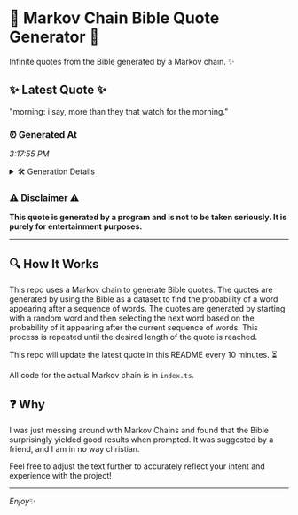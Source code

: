 # 📖 Markov Chain Bible Quote Generator 📖

Infinite quotes from the Bible generated by a Markov chain. ✨

## ✨ Latest Quote ✨
"morning: i say, more than they that watch for the morning."

### ⏰ Generated At
*3:17:55 PM*

<details>
    <summary>🛠️ Generation Details</summary>
    <p>
        <strong>🌱 Seed:</strong> morning:<br>
        <strong>🔄 Iterations:</strong> 10<br>
        <strong>📜 Context History:</strong><br>[ morning: ]: i<br>[ morning:, i ]: say,<br>[ morning:, i, say, ]: more<br>[ morning:, i, say,, more ]: than<br>[ morning:, i, say,, more, than ]: they<br>[ morning:, i, say,, more, than, they ]: that<br>[ i, say,, more, than, they, that ]: watch<br>[ say,, more, than, they, that, watch ]: for<br>[ more, than, they, that, watch, for ]: the<br>[ than, they, that, watch, for, the ]: morning.<br>
    </p>
</details>

### ⚠️ Disclaimer ⚠️
**This quote is generated by a program and is not to be taken seriously. It is purely for entertainment purposes.**

---

## 🔍 How It Works

This repo uses a Markov chain to generate Bible quotes. The quotes are generated by using the Bible as a dataset to find the probability of a word appearing after a sequence of words. The quotes are generated by starting with a random word and then selecting the next word based on the probability of it appearing after the current sequence of words. This process is repeated until the desired length of the quote is reached.

This repo will update the latest quote in this README every 10 minutes. ⏳

All code for the actual Markov chain is in `index.ts`.

## ❓ Why

I was just messing around with Markov Chains and found that the Bible surprisingly yielded good results when prompted. 
It was suggested by a friend, and I am in no way christian.

Feel free to adjust the text further to accurately reflect your intent and experience with the project!

---

*Enjoy*✨
